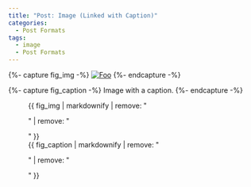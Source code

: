 ```yaml
---
title: "Post: Image (Linked with Caption)"
categories:
  - Post Formats
tags:
  - image
  - Post Formats
---
```


{%- capture fig_img -%}
[![Foo](https://images.unsplash.com/photo-1541943869728-4bd4f450c8f5?ixlib=rb-1.2.1&q=80&fm=jpg&crop=entropy&cs=tinysrgb&w=800&fit=max&ixid=eyJhcHBfaWQiOjF9)](https://unsplash.com/)
{%- endcapture -%}

{%- capture fig_caption -%}
Image with a caption.
{%- endcapture -%}

<figure>
  {{ fig_img | markdownify | remove: "<p>" | remove: "</p>" }}
  <figcaption>{{ fig_caption | markdownify | remove: "<p>" | remove: "</p>" }}</figcaption>
</figure>
